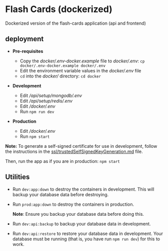 # Flash Cards (dockerized)
Dockerized version of the flash-cards application (api and frontend)

## deployment

- **Pre-requisites**
    - Copy the *docker/.env-docker.example* file to *docker/.env*:
      `cp docker/.env-docker.example docker/.env`
    - Edit the environment variable values in the *docker/.env* file
    - `cd` into the *docker/* directory: `cd docker`


- **Development**
    - Edit */api/setup/mongodb/.env*
    - Edit */api/setup/redis/.env*
    - Edit */docker/.env*
    - Run `npm run dev`

- **Production**
    - Edit */docker/.env*
    - Run `npm start`

    <!--
    - applicatin/docker: `docker-compose up -d nginx`
    -->

**Note:** To generate a self-signed certificate for use in development, follow the instructions in the
<a href="ssl/trustedSelfSignedKeyGeneration.md">ssl/trustedSelfSignedKeyGeneration.md</a> file.

Then, run the app as if you are in production: `npm start`


## Utilities
- Run `dev:app:down` to destroy the containers in development.
  This will backup your database data before destroying.

- Run `prod:app:down` to destroy the containers in production.

  **Note**: Ensure you backup your database data before doing this.

- Run `dev:api:backup` to backup your database data in development.
- Run `dev:api:restore` to restore your database data in development.
  Your database must be running (that is, you have run `npm run dev`) for this to work.
